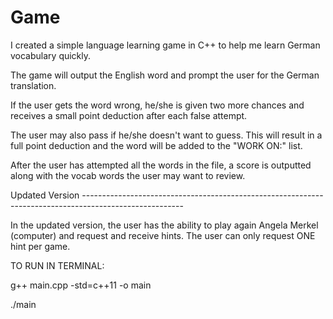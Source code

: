 # Game

I created a simple language learning game in C++ to help me learn German vocabulary quickly. 

The game will output the English word and prompt the user for the German translation.

If the user gets the word wrong, he/she is given two more chances and receives a small point deduction after each false attempt.

The user may also pass if he/she doesn't want to guess. This will result in a full point deduction and the word will be added to the "WORK ON:" list.

After the user has attempted all the words in the file, a score is outputted along with the vocab words the user may want to review.


Updated Version -------------------------------------------------------------------------------------------------------

In the updated version, the user has the ability to play again Angela Merkel (computer) and request and receive hints. The user can only request ONE hint per game.


TO RUN IN TERMINAL:

g++ main.cpp -std=c++11 -o main

./main
